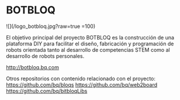 # BOTBLOQ

![](/logo_botbloq.jpg?raw=true =100)

El objetivo principal del proyecto BOTBLOQ es la construcción de una plataforma DIY para facilitar	el diseño, fabricación y programación	de robots orientada tanto al desarrollo de competencias STEM como al desarrollo de	robots personales. 

http://botbloq.bq.com

Otros repositorios con contenido relacionado con el proyecto: 
https://github.com/bq/bloqs
https://github.com/bq/web2board
https://github.com/bq/bitbloqLibs
